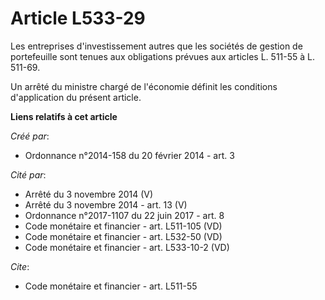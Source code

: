# Article L533-29

Les entreprises d'investissement autres que les sociétés de gestion de portefeuille sont tenues aux obligations prévues aux
articles L. 511-55 à L. 511-69.

Un arrêté du ministre chargé de l'économie définit les conditions d'application du présent article.

**Liens relatifs à cet article**

_Créé par_:

  - Ordonnance n°2014-158 du 20 février 2014 - art. 3

_Cité par_:

  - Arrêté du 3 novembre 2014 (V)
  - Arrêté du 3 novembre 2014 - art. 13 (V)
  - Ordonnance n°2017-1107 du 22 juin 2017 - art. 8
  - Code monétaire et financier - art. L511-105 (VD)
  - Code monétaire et financier - art. L532-50 (VD)
  - Code monétaire et financier - art. L533-10-2 (VD)

_Cite_:

  - Code monétaire et financier - art. L511-55
